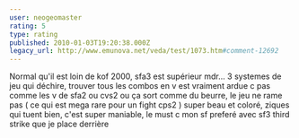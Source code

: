 ```yaml
---
user: neogeomaster
rating: 5
type: rating
published: 2010-01-03T19:20:38.000Z
legacy_url: http://www.emunova.net/veda/test/1073.htm#comment-12692
---
```

Normal qu'il est loin de kof 2000, sfa3 est supérieur mdr... 3 systemes de jeu qui déchire, trouver tous les combos en v est vraiment ardue c pas comme les v de sfa2 ou cvs2 ou ça sort comme du beurre, le jeu ne rame pas ( ce qui est mega rare pour un fight cps2 ) super beau et coloré, ziques qui tuent bien, c'est super maniable, le must c mon sf preferé avec sf3 third strike que je place derrière